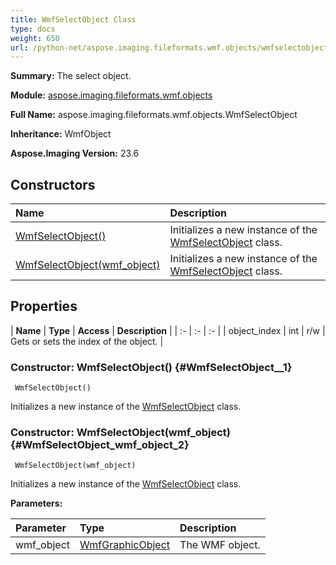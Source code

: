 ```yaml
---
title: WmfSelectObject Class
type: docs
weight: 650
url: /python-net/aspose.imaging.fileformats.wmf.objects/wmfselectobject/
---
```


**Summary:** The select object.

**Module:** [aspose.imaging.fileformats.wmf.objects](/imaging/python-net/aspose.imaging.fileformats.wmf.objects/)

**Full Name:** aspose.imaging.fileformats.wmf.objects.WmfSelectObject

**Inheritance:** WmfObject

**Aspose.Imaging Version:** 23.6

## **Constructors**
| **Name** | **Description** |
| :- | :- |
| [WmfSelectObject()](#WmfSelectObject__1) | Initializes a new instance of the [WmfSelectObject](/imaging/python-net/aspose.imaging.fileformats.wmf.objects/wmfselectobject/) class. |
| [WmfSelectObject(wmf_object)](#WmfSelectObject_wmf_object_2) | Initializes a new instance of the [WmfSelectObject](/imaging/python-net/aspose.imaging.fileformats.wmf.objects/wmfselectobject/) class. |
## **Properties**
| **Name** | **Type** | **Access** | **Description** |
| :- | :- | :- |
| object_index | int | r/w | Gets or sets the index of the object. |


### Constructor: WmfSelectObject() {#WmfSelectObject__1}


```
 WmfSelectObject() 
```

Initializes a new instance of the [WmfSelectObject](/imaging/python-net/aspose.imaging.fileformats.wmf.objects/wmfselectobject/) class.

### Constructor: WmfSelectObject(wmf_object) {#WmfSelectObject_wmf_object_2}


```
 WmfSelectObject(wmf_object) 
```

Initializes a new instance of the [WmfSelectObject](/imaging/python-net/aspose.imaging.fileformats.wmf.objects/wmfselectobject/) class.

**Parameters:**

| Parameter | Type | Description |
| :- | :- | :- |
| wmf_object | [WmfGraphicObject](/imaging/python-net/aspose.imaging.fileformats.wmf.objects/wmfgraphicobject) | The WMF object. |

